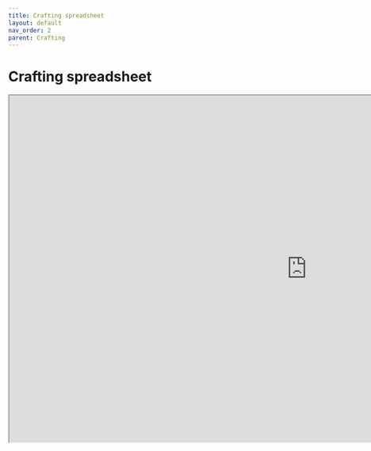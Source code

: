 ```yaml
---
title: Crafting spreadsheet
layout: default
nav_order: 2
parent: Crafting
---
```


# Crafting spreadsheet

<iframe src="https://docs.google.com/spreadsheets/d/e/2PACX-1vTaSOU228InOvH9vMAJmY2OFHVUIOTqlZEMFhtkKkiwkbo5MRiej3kq8XbkAw1AqOCEDcuDeg6nXbXq/pubhtml?widget=true&amp;headers=false" width="1200" height="700"></iframe>